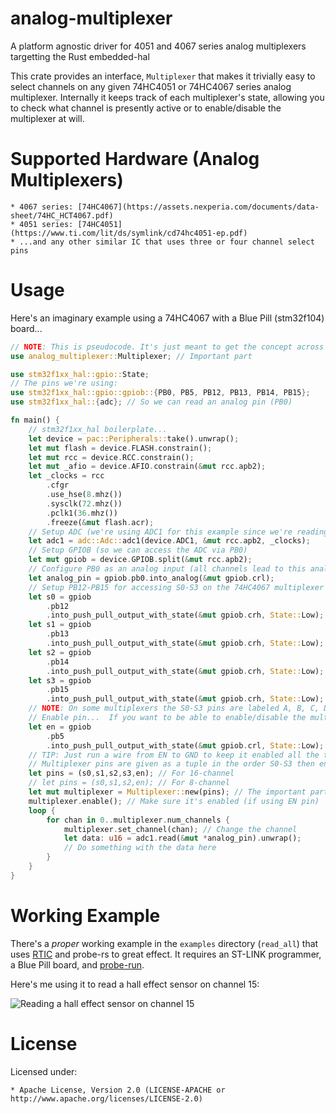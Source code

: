 # analog-multiplexer
A platform agnostic driver for 4051 and 4067 series analog multiplexers targetting the Rust embedded-hal

This crate provides an interface, `Multiplexer` that makes it trivially easy
to select channels on any given 74HC4051 or 74HC4067 series analog multiplexer.
Internally it keeps track of each multiplexer's state, allowing you to
check what channel is presently active or to enable/disable the multiplexer
at will.

# Supported Hardware (Analog Multiplexers)

    * 4067 series: [74HC4067](https://assets.nexperia.com/documents/data-sheet/74HC_HCT4067.pdf)
    * 4051 series: [74HC4051](https://www.ti.com/lit/ds/symlink/cd74hc4051-ep.pdf)
    * ...and any other similar IC that uses three or four channel select pins

# Usage

Here's an imaginary example using a 74HC4067 with a Blue Pill (stm32f104) board...

```rust
// NOTE: This is pseudocode. It's just meant to get the concept across :)
use analog_multiplexer::Multiplexer; // Important part

use stm32f1xx_hal::gpio::State;
// The pins we're using:
use stm32f1xx_hal::gpio::gpiob::{PB0, PB5, PB12, PB13, PB14, PB15};
use stm32f1xx_hal::{adc}; // So we can read an analog pin (PB0)

fn main() {
    // stm32f1xx_hal boilerplate...
    let device = pac::Peripherals::take().unwrap();
    let mut flash = device.FLASH.constrain();
    let mut rcc = device.RCC.constrain();
    let mut _afio = device.AFIO.constrain(&mut rcc.apb2);
    let _clocks = rcc
        .cfgr
        .use_hse(8.mhz())
        .sysclk(72.mhz())
        .pclk1(36.mhz())
        .freeze(&mut flash.acr);
    // Setup ADC (we're using ADC1 for this example since we're reading PB0)
    let adc1 = adc::Adc::adc1(device.ADC1, &mut rcc.apb2, _clocks);
    // Setup GPIOB (so we can access the ADC via PB0)
    let mut gpiob = device.GPIOB.split(&mut rcc.apb2);
    // Configure PB0 as an analog input (all channels lead to this analog input pin!)
    let analog_pin = gpiob.pb0.into_analog(&mut gpiob.crl);
    // Setup PB12-PB15 for accessing S0-S3 on the 74HC4067 multiplexer
    let s0 = gpiob
        .pb12
        .into_push_pull_output_with_state(&mut gpiob.crh, State::Low);
    let s1 = gpiob
        .pb13
        .into_push_pull_output_with_state(&mut gpiob.crh, State::Low);
    let s2 = gpiob
        .pb14
        .into_push_pull_output_with_state(&mut gpiob.crh, State::Low);
    let s3 = gpiob
        .pb15
        .into_push_pull_output_with_state(&mut gpiob.crh, State::Low);
    // NOTE: On some multiplexers the S0-S3 pins are labeled A, B, C, D
    // Enable pin...  If you want to be able to enable/disable the multiplexer on-the-fly
    let en = gpiob
        .pb5
        .into_push_pull_output_with_state(&mut gpiob.crl, State::Low);
    // TIP: Just run a wire from EN to GND to keep it enabled all the time
    // Multiplexer pins are given as a tuple in the order S0-S3 then enable pin (EN):
    let pins = (s0,s1,s2,s3,en); // For 16-channel
    // let pins = (s0,s1,s2,en); // For 8-channel
    let mut multiplexer = Multiplexer::new(pins); // The important part!
    multiplexer.enable(); // Make sure it's enabled (if using EN pin)
    loop {
        for chan in 0..multiplexer.num_channels {
            multiplexer.set_channel(chan); // Change the channel
            let data: u16 = adc1.read(&mut *analog_pin).unwrap();
            // Do something with the data here
        }
    }
}

```

# Working Example

There's a *proper* working example in the `examples` directory (`read_all`) that uses [RTIC](https://rtic.rs) and probe-rs to great effect.  It requires an ST-LINK programmer, a Blue Pill board, and [probe-run](https://crates.io/crates/probe-run).

Here's me using it to read a hall effect sensor on channel 15:

![Reading a hall effect sensor on channel 15](https://thumbs.gfycat.com/FlippantAptHadrosaurus-size_restricted.gif)

# License

Licensed under:

    * Apache License, Version 2.0 (LICENSE-APACHE or http://www.apache.org/licenses/LICENSE-2.0)
